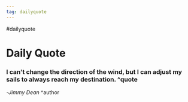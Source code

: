 ```yaml
---
tag: dailyquote
---
```


#dailyquote

# Daily Quote

### I can't change the direction of the wind, but I can adjust my sails to always reach my destination. ^quote
*-Jimmy Dean* ^author
